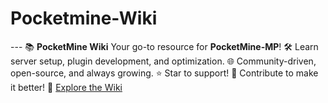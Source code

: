 # Pocketmine-Wiki
---  📚 **PocketMine Wiki**   Your go-to resource for **PocketMine-MP**! 🛠️ Learn server setup, plugin development, and optimization. 🌐 Community-driven, open-source, and always growing. ⭐ Star to support! 🤝 Contribute to make it better!    🔗 [Explore the Wiki](adding)  
